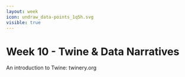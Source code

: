 ```yaml
---
layout: week
icon: undraw_data-points_1q5h.svg
visible: true
---
```


# Week 10 - Twine & Data Narratives

An introduction to Twine: twinery.org